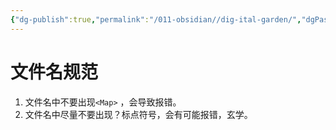 ```yaml
---
{"dg-publish":true,"permalink":"/011-obsidian//dig-ital-garden/","dgPassFrontmatter":true,"created":"2024-06-01T14:43:05.886+08:00","updated":"2024-06-01T14:54:19.597+08:00"}
---
```


# 文件名规范

1. 文件名中不要出现`<Map>` ，会导致报错。
2. 文件名中尽量不要出现？标点符号，会有可能报错，玄学。